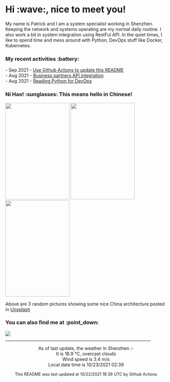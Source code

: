 <h1> Hi :wave:, nice to meet you! </h1>

<!-- <img align='right' src="https://media.giphy.com/media/3o6ZsWiPs8bx32YWyY/giphy.gif" width="300" /> -->

<p alight="left">My name is Patrick and I am a system specialist working in Shenzhen. Keeping the network and systems operating are my normal daily routine. I also work a bit in system integration using RestFul API. In the quiet times, I like to spend time and mess around with Python, DevOps stuff like Docker, Kubernetes.</p>
<h3>My recent activities :battery:</h3>
<!-- Activities start -->
- Sep 2021 - <a href='https://docs.github.com/en/actions' target='_blank'>Use Github Actions to update this README</a><br>
- Aug 2021 - <a href='#' target='_blank'>Business partners API integration</a><br>
- Aug 2021 - <a href='https://book.douban.com/subject/34787347/' target='_blank'>Reading Python for DevOps</a><br><!-- Activities end -->

<h3>Ni Hao! :sunglasses: This means hello in Chinese!</h3>
<!-- Picture start -->
<p><img width="200" height="300" src="https://images.unsplash.com/photo-1519294107776-11144e6cc95c?crop=entropy&cs=tinysrgb&fit=max&fm=jpg&ixid=MnwyNjYzMzV8MHwxfHJhbmRvbXx8fHx8fHx8fDE2MzQ5Mjc5NzM&ixlib=rb-1.2.1&q=80&w=200" /> <img width="200" height="300" src="https://images.unsplash.com/photo-1569738694565-9af2f9f1cef8?crop=entropy&cs=tinysrgb&fit=max&fm=jpg&ixid=MnwyNjYzMzV8MHwxfHJhbmRvbXx8fHx8fHx8fDE2MzQ5Mjc5NzM&ixlib=rb-1.2.1&q=80&w=200" /> <img width="200" height="300" src="https://images.unsplash.com/photo-1583561032217-1bbae51f8832?crop=entropy&cs=tinysrgb&fit=max&fm=jpg&ixid=MnwyNjYzMzV8MHwxfHJhbmRvbXx8fHx8fHx8fDE2MzQ5Mjc5NzM&ixlib=rb-1.2.1&q=80&w=200" /> </p><!-- Picture end -->
<p>Above are 3 random pictures showing some nice China architecture posted in <a href='https://unsplash.com/' target='_blank'>Unsplash</a></p>

<h3>You can also find me at :point_down:</h3>
<p><a href="https://www.linkedin.com/in/patrick-law" target="_blank"><img src="https://img.shields.io/badge/linkedin-%230077B5.svg?&style=for-the-badge&logo=linkedin&logoColor=white" /></a>
</P>
<hr size='8' width='90%'>

<!-- Weather start -->
<p align="center">As of last update, the weather in Shenzhen :- <br>
It is 18.9 &#8451;, overcast clouds<br>
Wind speed is 3.4 m/s<br>
Local date time is 10/23/2021 02:39<br></p><!-- Weather end -->
<!-- Updatetime start -->
<p align="center" style="font-size:90%">This README was last updated at 10/22/2021 18:39 UTC by Github Actions</p><!-- Updatetime end -->
